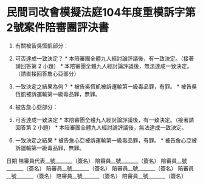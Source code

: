 # 民間司改會模擬法庭104年度重模訴字第2號案件陪審團評決書

1. 有關被告吳恆凱部分：

  1. 可否達成一致決定？
    * 本陪審團全體九人經討論評議後，有一致決定。（接著請回答第 2 小題）
    * 本陪審團全體九人經討論評議後，無法達成一致決定。（請直接回答詹心亞部分）
  2. 一致決定之結果為何？
    * 被告吳恆凱被訴運輸第一級毒品罪，有罪。
    * 被告吳恆凱被訴運輸第一級毒品罪，無罪。
2. 被告詹心亞部分：
  1. 可否達成一致決定
    * 本陪審團全體九人經討論評議後，有一致決定。（接著請回答第 2 小題）
    * 本陪審團全體九人經討論評議後，無法達成一致決定。
  2. 一致決定之結果
    * 被告詹心亞被訴運輸第一級毒品罪，有罪。
    * 被告詹心亞被訴運輸第一級毒品罪，無罪。

日期
陪審員代表__號_______（簽名）
陪審員__號_______（簽名）
陪審員__號_______（簽名）
陪審員__號_______（簽名）
陪審員__號_______（簽名）
陪審員__號_______（簽名）
陪審員__號_______（簽名）
陪審員__號_______（簽名）
